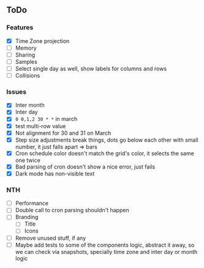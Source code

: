 ## ToDo

### Features

- [x] Time Zone projection
- [ ] Memory
- [ ] Sharing
- [ ] Samples
- [ ] Select single day as well, show labels for columns and rows
- [ ] Collisions

### Issues

- [x] Inter month
- [x] Inter day
- [x] `0 0,1,2 30 * *` in march
- [x] test multi-row value
- [x] Not alignment for 30 and 31 on March
- [x] Step size adjustments break things, dots go below each other with small number, it just falls apart => bars
- [x] Cron schedule color doesn't match the grid's color, it selects the same one twice
- [x] Bad parsing of cron doesn't show a nice error, just fails
- [X] Dark mode has non-visible text

### NTH

- [ ] Performance
- [ ] Double call to cron parsing shouldn't happen
- [ ] Branding
  - [ ] Title
  - [ ] Icons
- [ ] Remove unused stuff, if any
- [ ] Maybe add tests to some of the components logic, abstract it away, so we can check via snapshots, specially time zone and inter day or month logic